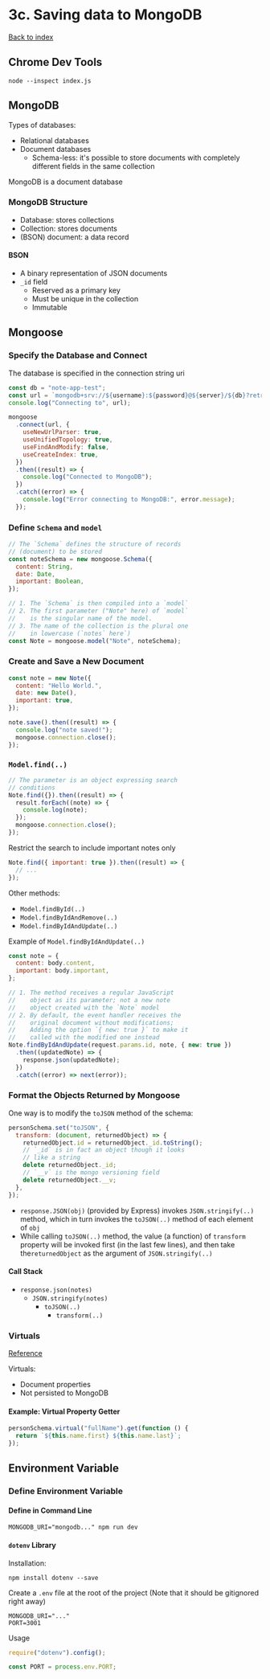 # 3c. Saving data to MongoDB

[Back to index](../README.md)

## Chrome Dev Tools

```shell
node --inspect index.js
```

## MongoDB

Types of databases:

- Relational databases
- Document databases
  - Schema-less: it's possible to store documents with completely different fields in the same collection

MongoDB is a document database

### MongoDB Structure

- Database: stores collections
- Collection: stores documents
- (BSON) document: a data record

#### BSON

- A binary representation of JSON documents
- `_id` field
  - Reserved as a primary key
  - Must be unique in the collection
  - Immutable

## Mongoose

### Specify the Database and Connect

The database is specified in the connection string uri

```js
const db = "note-app-test";
const url = `mongodb+srv://${username}:${password}@${server}/${db}?retryWrites=true&w=majority`;
console.log("Connecting to", url);

mongoose
  .connect(url, {
    useNewUrlParser: true,
    useUnifiedTopology: true,
    useFindAndModify: false,
    useCreateIndex: true,
  })
  .then((result) => {
    console.log("Connected to MongoDB");
  })
  .catch((error) => {
    console.log("Error connecting to MongoDB:", error.message);
  });
```

### Define `Schema` and `model`

```js
// The `Schema` defines the structure of records
// (document) to be stored
const noteSchema = new mongoose.Schema({
  content: String,
  date: Date,
  important: Boolean,
});

// 1. The `Schema` is then compiled into a `model`
// 2. The first parameter ("Note" here) of `model`
//    is the singular name of the model.
// 3. The name of the collection is the plural one
//    in lowercase (`notes` here`)
const Note = mongoose.model("Note", noteSchema);
```

### Create and Save a New Document

```js
const note = new Note({
  content: "Hello World.",
  date: new Date(),
  important: true,
});

note.save().then((result) => {
  console.log("note saved!");
  mongoose.connection.close();
});
```

### `Model.find(..)`

```js
// The parameter is an object expressing search
// conditions
Note.find({}).then((result) => {
  result.forEach((note) => {
    console.log(note);
  });
  mongoose.connection.close();
});
```

Restrict the search to include important notes only

```js
Note.find({ important: true }).then((result) => {
  // ...
});
```

Other methods:

- `Model.findById(..)`
- `Model.findByIdAndRemove(..)`
- `Model.findByIdAndUpdate(..)`

Example of `Model.findByIdAndUpdate(..)`

```js
const note = {
  content: body.content,
  important: body.important,
};

// 1. The method receives a regular JavaScript
//    object as its parameter; not a new note
//    object created with the `Note` model
// 2. By default, the event handler receives the
//    original document without modifications;
//    Adding the option `{ new: true }` to make it
//    called with the modified one instead
Note.findByIdAndUpdate(request.params.id, note, { new: true })
  .then((updatedNote) => {
    response.json(updatedNote);
  })
  .catch((error) => next(error));
```

### Format the Objects Returned by Mongoose

One way is to modify the `toJSON` method of the schema:

```js
personSchema.set("toJSON", {
  transform: (document, returnedObject) => {
    returnedObject.id = returnedObject._id.toString();
    // `_id` is in fact an object though it looks
    // like a string
    delete returnedObject._id;
    // `__v` is the mongo versioning field
    delete returnedObject.__v;
  },
});
```

- `response.JSON(obj)` (provided by Express) invokes `JSON.stringify(..)` method, which in turn invokes the `toJSON(..)` method of each element of `obj`
- While calling `toJSON(..)` method, the value (a function) of `transform` property will be invoked first (in the last few lines), and then take the`returnedObject` as the argument of `JSON.stringify(..)`

#### Call Stack

- `response.json(notes)`
  - `JSON.stringify(notes)`
    - `toJSON(..)`
      - `transform(..)`

### Virtuals

[Reference](https://mongoosejs.com/docs/guide.html)

Virtuals:

- Document properties
- Not persisted to MongoDB

#### Example: Virtual Property Getter

```js
personSchema.virtual("fullName").get(function () {
  return `${this.name.first} ${this.name.last}`;
});
```

## Environment Variable

### Define Environment Variable

#### Define in Command Line

```shell
MONGODB_URI="mongodb..." npm run dev
```

#### `dotenv` Library

Installation:

```shell
npm install dotenv --save
```

Create a `.env` file at the root of the project (Note that it should be gitignored right away)

```plaintext
MONGODB_URI="..."
PORT=3001
```

Usage

```js
require("dotenv").config();

const PORT = process.env.PORT;
```
